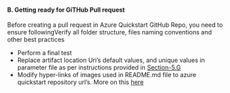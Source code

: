 <h4><b>B.	Getting ready for GiTHub Pull request</b></h4>
<p>Before creating a pull request in Azure  Quickstart GitHub Repo, you need to ensure followingVerify all folder structure, files naming  conventions and other best practices </p>
<ul><li>Perform a  final test </li>
  <li>Replace  artifact location Uri&rsquo;s default values, and unique values in parameter file as per  instructions provided in <a href="#_Preparing_Template_for_4">Section-5.G</a> </li>
  <li>Modify hyper-links of images used in  README.md file to azure quickstart repository url&rsquo;s. More on this <a href="#_Preparing_Template_for_5">here</a> </li>
</ul>
